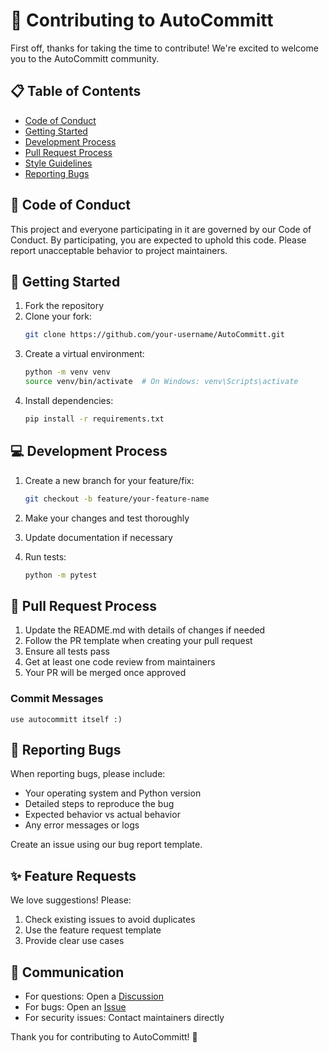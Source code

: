 # 🤝 Contributing to AutoCommitt

First off, thanks for taking the time to contribute! We're excited to welcome you to the AutoCommitt community.

## 📋 Table of Contents

- [Code of Conduct](#code-of-conduct)
- [Getting Started](#getting-started)
- [Development Process](#development-process)
- [Pull Request Process](#pull-request-process)
- [Style Guidelines](#style-guidelines)
- [Reporting Bugs](#reporting-bugs)

## 📜 Code of Conduct

This project and everyone participating in it are governed by our Code of Conduct. By participating, you are expected to uphold this code. Please report unacceptable behavior to project maintainers.

## 🚀 Getting Started

1. Fork the repository
2. Clone your fork:
   ```bash
   git clone https://github.com/your-username/AutoCommitt.git
   ```
3. Create a virtual environment:
   ```bash
   python -m venv venv
   source venv/bin/activate  # On Windows: venv\Scripts\activate
   ```
4. Install dependencies:
   ```bash
   pip install -r requirements.txt
   ```

## 💻 Development Process

1. Create a new branch for your feature/fix:
   ```bash
   git checkout -b feature/your-feature-name
   ```

2. Make your changes and test thoroughly

3. Update documentation if necessary

4. Run tests:
   ```bash
   python -m pytest
   ```

## 🔄 Pull Request Process

1. Update the README.md with details of changes if needed
2. Follow the PR template when creating your pull request
3. Ensure all tests pass
4. Get at least one code review from maintainers
5. Your PR will be merged once approved

### Commit Messages
  ```
  use autocommitt itself :)
  ```

## 🐛 Reporting Bugs

When reporting bugs, please include:

- Your operating system and Python version
- Detailed steps to reproduce the bug
- Expected behavior vs actual behavior
- Any error messages or logs

Create an issue using our bug report template.

## ✨ Feature Requests

We love suggestions! Please:

1. Check existing issues to avoid duplicates
2. Use the feature request template
3. Provide clear use cases

## 📢 Communication

- For questions: Open a [Discussion](https://github.com/Spartan-71/AutoCommitt/discussions)
- For bugs: Open an [Issue](https://github.com//Spartan-71/AutoCommitt/issues)
- For security issues: Contact maintainers directly

Thank you for contributing to AutoCommitt! 🎉
